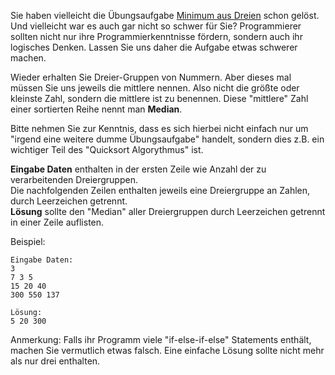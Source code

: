 Sie haben vielleicht die Übungsaufgabe [Minimum aus Dreien](./min-of-three) schon gelöst. Und vielleicht war es auch gar nicht so schwer für Sie?
Programmierer sollten nicht nur ihre Programmierkenntnisse fördern, sondern auch ihr logisches Denken.
Lassen Sie uns daher die Aufgabe etwas schwerer machen. 

Wieder erhalten Sie Dreier-Gruppen von Nummern. Aber dieses mal müssen Sie uns jeweils die mittlere nennen.
Also nicht die größte oder kleinste Zahl, sondern die mittlere ist zu benennen. Diese "mittlere" Zahl einer sortierten Reihe nennt man **Median**.

Bitte nehmen Sie zur Kenntnis, dass es sich hierbei nicht einfach nur um "irgend eine weitere dumme Übungsaufgabe" handelt, sondern dies z.B. ein wichtiger Teil des "Quicksort Algorythmus" ist.

**Eingabe Daten** enthalten in der ersten Zeile wie Anzahl der zu verarbeitenden Dreiergruppen.  
Die nachfolgenden Zeilen enthalten jeweils eine Dreiergruppe an Zahlen, durch Leerzeichen getrennt.  
**Lösung** sollte den "Median" aller Dreiergruppen durch Leerzeichen getrennt in einer Zeile auflisten. 

Beispiel:

    Eingabe Daten:
    3
    7 3 5
    15 20 40
    300 550 137

    Lösung:
    5 20 300

Anmerkung: Falls ihr Programm viele "if-else-if-else" Statements enthält, machen Sie vermutlich etwas falsch. 
Eine einfache Lösung sollte nicht mehr als nur drei enthalten.
